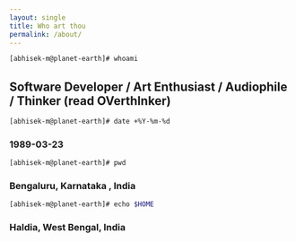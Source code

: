 ```yaml
---
layout: single
title: Who art thou
permalink: /about/
---
```



```bash
[abhisek-m@planet-earth]# whoami
```

## Software Developer / Art Enthusiast / Audiophile / Thinker (read OVerthInker)

```bash
[abhisek-m@planet-earth]# date +%Y-%m-%d
```
### 1989-03-23
```bash
[abhisek-m@planet-earth]# pwd
```
### Bengaluru, Karnataka , India
```bash
[abhisek-m@planet-earth]# echo $HOME
```
### Haldia, West Bengal, India



